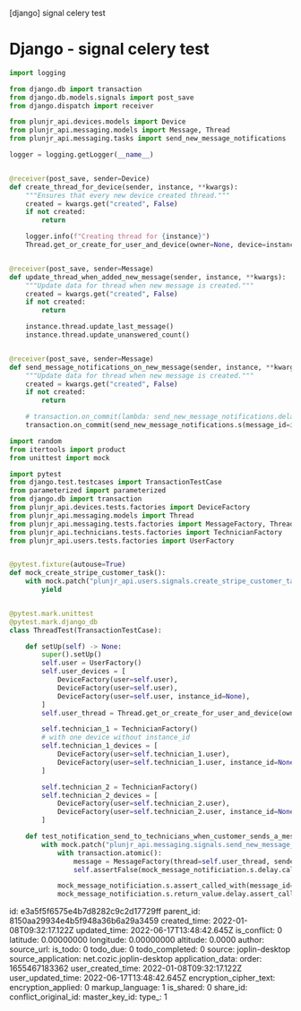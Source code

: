 [django] signal celery test

# Django - signal celery test

```python
import logging

from django.db import transaction
from django.db.models.signals import post_save
from django.dispatch import receiver

from plunjr_api.devices.models import Device
from plunjr_api.messaging.models import Message, Thread
from plunjr_api.messaging.tasks import send_new_message_notifications

logger = logging.getLogger(__name__)


@receiver(post_save, sender=Device)
def create_thread_for_device(sender, instance, **kwargs):
    """Ensures that every new device created thread."""
    created = kwargs.get("created", False)
    if not created:
        return

    logger.info(f"Creating thread for {instance}")
    Thread.get_or_create_for_user_and_device(owner=None, device=instance)


@receiver(post_save, sender=Message)
def update_thread_when_added_new_message(sender, instance, **kwargs):
    """Update data for thread when new message is created."""
    created = kwargs.get("created", False)
    if not created:
        return

    instance.thread.update_last_message()
    instance.thread.update_unanswered_count()


@receiver(post_save, sender=Message)
def send_message_notifications_on_new_message(sender, instance, **kwargs):
    """Update data for thread when new message is created."""
    created = kwargs.get("created", False)
    if not created:
        return

    # transaction.on_commit(lambda: send_new_message_notifications.delay(message_id=instance.id))
    transaction.on_commit(send_new_message_notifications.s(message_id=instance.id).delay)

```

```python
import random
from itertools import product
from unittest import mock

import pytest
from django.test.testcases import TransactionTestCase
from parameterized import parameterized
from django.db import transaction
from plunjr_api.devices.tests.factories import DeviceFactory
from plunjr_api.messaging.models import Thread
from plunjr_api.messaging.tests.factories import MessageFactory, ThreadFactory, ThreadWithMessagesFactory
from plunjr_api.technicians.tests.factories import TechnicianFactory
from plunjr_api.users.tests.factories import UserFactory


@pytest.fixture(autouse=True)
def mock_create_stripe_customer_task():
    with mock.patch("plunjr_api.users.signals.create_stripe_customer_task"):
        yield


@pytest.mark.unittest
@pytest.mark.django_db
class ThreadTest(TransactionTestCase):

    def setUp(self) -> None:
        super().setUp()
        self.user = UserFactory()
        self.user_devices = [
            DeviceFactory(user=self.user),
            DeviceFactory(user=self.user),
            DeviceFactory(user=self.user, instance_id=None),
        ]
        self.user_thread = Thread.get_or_create_for_user_and_device(owner=self.user)

        self.technician_1 = TechnicianFactory()
        # with one device without instance_id
        self.technician_1_devices = [
            DeviceFactory(user=self.technician_1.user),
            DeviceFactory(user=self.technician_1.user, instance_id=None)
        ]

        self.technician_2 = TechnicianFactory()
        self.technician_2_devices = [
            DeviceFactory(user=self.technician_2.user),
            DeviceFactory(user=self.technician_2.user, instance_id=None)
        ]

    def test_notification_send_to_technicians_when_customer_sends_a_message(self):
        with mock.patch("plunjr_api.messaging.signals.send_new_message_notifications") as mock_message_notificiation:
            with transaction.atomic():
                message = MessageFactory(thread=self.user_thread, sender=self.user)
                self.assertFalse(mock_message_notificiation.s.delay.called)

            mock_message_notificiation.s.assert_called_with(message_id=message.id)
            mock_message_notificiation.s.return_value.delay.assert_called_with()

```


id: e3a5f5f6575e4b7d8282c9c2d17729ff
parent_id: 8150aa29934e4b5f948a36b6a29a3459
created_time: 2022-01-08T09:32:17.122Z
updated_time: 2022-06-17T13:48:42.645Z
is_conflict: 0
latitude: 0.00000000
longitude: 0.00000000
altitude: 0.0000
author: 
source_url: 
is_todo: 0
todo_due: 0
todo_completed: 0
source: joplin-desktop
source_application: net.cozic.joplin-desktop
application_data: 
order: 1655467183362
user_created_time: 2022-01-08T09:32:17.122Z
user_updated_time: 2022-06-17T13:48:42.645Z
encryption_cipher_text: 
encryption_applied: 0
markup_language: 1
is_shared: 0
share_id: 
conflict_original_id: 
master_key_id: 
type_: 1